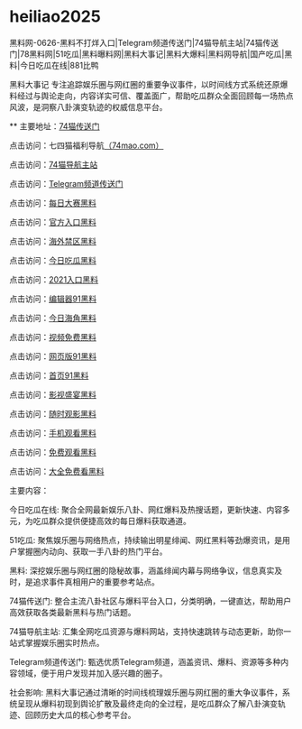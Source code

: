 # heiliao2025
黑料网-0626-黑料不打烊入口|Telegram频道传送门|74猫导航主站|74猫传送门|78黑料网|51吃瓜|黑料曝料网|黑料大事记|黑料大爆料|黑料网导航|国产吃瓜|黑料|今日吃瓜在线|881比鸭

黑料大事记 专注追踪娱乐圈与网红圈的重要争议事件，以时间线方式系统还原爆料经过与舆论走向，内容详实可信、覆盖面广，帮助吃瓜群众全面回顾每一场热点风波，是洞察八卦演变轨迹的权威信息平台。

** 主要地址：<a href="https://74mao.com/">74猫传送门</a>

点击访问：七四猫福利导航<a href="https://74mao.com/">（74mao.com）</a>

点击访问：<a href="https://74mao.com/">74猫导航主站</a>

点击访问：<a href="https://74mao.com/">Telegram频道传送门</a>

点击访问：<a href="https://hj-955.pages.dev/">每日大赛黑料</a>  

点击访问：<a href="https://hj-956.pages.dev/">官方入口黑料</a>  

点击访问：<a href="https://hj-957.pages.dev/">海外禁区黑料</a>  

点击访问：<a href="https://hj-958.pages.dev/">今日吃瓜黑料</a>  

点击访问：<a href="https://hj-959.pages.dev/">2021入口黑料</a>  

点击访问：<a href="https://hj-735.pages.dev/">编辑器91黑料</a>  

点击访问：<a href="https://hj-760.pages.dev/">今日海角黑料</a>  

点击访问：<a href="https://hj-963.pages.dev/">视频免费黑料</a>  

点击访问：<a href="https://hj-964.pages.dev/">网页版91黑料</a>  

点击访问：<a href="https://hj-965.pages.dev/">首页91黑料</a>  

点击访问：<a href="https://hj-966.pages.dev/">影视盛宴黑料</a>  

点击访问：<a href="https://hj-967.pages.dev/">随时观影黑料</a>  

点击访问：<a href="https://hj-968.pages.dev/">手机观看黑料</a>  

点击访问：<a href="https://hj-969.pages.dev/">免费观看黑料</a>  

点击访问：<a href="https://hj-970.pages.dev/">大全免费看黑料</a>  

主要内容：

今日吃瓜在线: 聚合全网最新娱乐八卦、网红爆料及热搜话题，更新快速、内容多元，为吃瓜群众提供便捷高效的每日爆料获取通道。

51吃瓜: 聚焦娱乐圈与网络热点，持续输出明星绯闻、网红黑料等劲爆资讯，是用户掌握圈内动向、获取一手八卦的热门平台。

黑料: 深挖娱乐圈与网红圈的隐秘故事，涵盖绯闻内幕与网络争议，信息真实及时，是追求事件真相用户的重要参考站点。

74猫传送门: 整合主流八卦社区与爆料平台入口，分类明确，一键直达，帮助用户高效获取各类最新黑料与热门话题。

74猫导航主站: 汇集全网吃瓜资源与爆料网站，支持快速跳转与动态更新，助你一站式掌握娱乐圈实时热点。

Telegram频道传送门: 甄选优质Telegram频道，涵盖资讯、爆料、资源等多种内容领域，便于用户发现并加入感兴趣的圈子。

社会影响:
黑料大事记通过清晰的时间线梳理娱乐圈与网红圈的重大争议事件，系统呈现从爆料初现到舆论扩散及最终走向的全过程，是吃瓜群众了解八卦演变轨迹、回顾历史大瓜的核心参考平台。

<span style="display:none;">[Canonical link](）</span>
